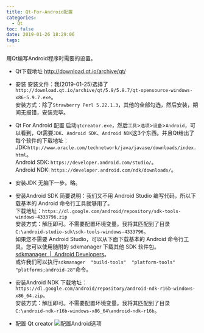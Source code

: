 ```yaml
---
title: Qt-For-Android配置
categories:
  - Qt
toc: false
date: 2019-01-26 18:29:06
tags:
---
```

用Qt编写Android程序时需要的设置。
<!-- more -->

* Qt下载地址
http://download.qt.io/archive/qt/

* 安装
安装文件：我(2019-01-25)选择了`http://download.qt.io/archive/qt/5.9/5.9.7/qt-opensource-windows-x86-5.9.7.exe`。  
安装方式：除了`Strawberry Perl 5.22.1.3`，其他的全部勾选，然后安装，期间无报错，安装完毕。  

* Qt For Android 配置
启动`qtcreator.exe`，然后`工具`>`选项`>`设备`>`Android`，可以看到，Qt需要`JDK`、`Android SDK`、`Android NDK`这3个东西。并且Qt给出了每个软件的下载地址：  
JDK:`http://www.oracle.com/technetwork/java/javase/downloads/index.html`。  
Android SDK: `https://developer.android.com/studio/`。  
Android NDK: `https://developer.android.com/ndk/downloads/`。  

* 安装JDK
无脑下一步。略。

* 安装Android SDK
简要说明：我们又不用 Android Studio 编写代码，所以下载基本的 Android 命令行工具就够用了。  
下载地址：`https://dl.google.com/android/repository/sdk-tools-windows-4333796.zip`  
安装方式：解压即可。不需要配置环境变量。我将其匹配到了目录`C:\android-studio-sdk\sdk-tools-windows-4333796`。  
如果您不需要 Android Studio，可以从下面下载基本的 Android 命令行工具。您可以使用随附的 sdkmanager 下载其他 SDK 软件包。  
[sdkmanager  |  Android Developers](https://developer.android.com/studio/command-line/sdkmanager)。  
或许我们可以执行`sdkmanager  "build-tools"  "platform-tools"  "platforms;android-28"`命令。  

* 安装Android NDK
下载地址：`https://dl.google.com/android/repository/android-ndk-r16b-windows-x86_64.zip`。  
安装方式：解压即可。不需要配置环境变量。我将其匹配到了目录`C:\android-ndk-r16b-windows-x86_64\android-ndk-r16b`。  

* 配置 Qt creator
![配置Android选项](配置Android选项.png)  
